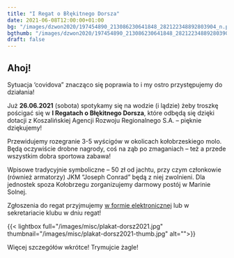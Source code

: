 ```yaml
---
title: "I Regat o Błękitnego Dorsza"
date: 2021-06-08T12:00:00+01:00
bg: "/images/dzwon2020/197454890_213086230641848_282122348892803904_n.png"
bgthumb: "/images/dzwon2020/197454890_213086230641848_282122348892803904_n-thumb.png"
draft: false
---
```


## Ahoj!
Sytuacja ‘covidova” znacząco się poprawia to i my ostro przystępujemy do działania!

Już **26.06.2021** (sobota) spotykamy się na wodzie (i lądzie) żeby troszkę pościgać się w **I Regatach o Błękitnego Dorsza**, które odbędą się dzięki dotacji z Koszalińskiej Agencji Rozwoju Regionalnego S.A. – pięknie dziękujemy!

Przewidujemy rozegranie 3-5 wyścigów w okolicach kołobrzeskiego molo. Będą oczywiście drobne nagrody, coś na ząb po zmaganiach – też a przede wszystkim dobra sportowa zabawa!

Wpisowe tradycyjnie symboliczne – 50 zł od jachtu, przy czym członkowie (również armatorzy) JKM “Joseph Conrad” będą z niej zwolnieni. Dla jednostek spoza Kołobrzegu zorganizujemy darmowy postój w Marinie Solnej.

Zgłoszenia do regat przyjmujemy [w formie elektronicznej](/formularz-regaty) lub w sekretariacie klubu w dniu regat!

{{< lightbox full="/images/misc/plakat-dorsz2021.jpg" thumbnail="/images/misc/plakat-dorsz2021-thumb.jpg" alt="">}}

Więcej szczegółów wkrótce! Trymujcie żagle!